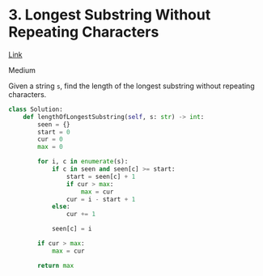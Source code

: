 # 3. Longest Substring Without Repeating Characters

[Link](https://leetcode.com/problems/longest-substring-without-repeating-characters/)

Medium

Given a string `s`, find the length of the longest substring without repeating
characters.

```python
class Solution:
    def lengthOfLongestSubstring(self, s: str) -> int:
        seen = {}
        start = 0
        cur = 0
        max = 0

        for i, c in enumerate(s):
            if c in seen and seen[c] >= start:
                start = seen[c] + 1
                if cur > max:
                    max = cur
                cur = i - start + 1
            else:
                cur += 1

            seen[c] = i

        if cur > max:
            max = cur

        return max
```
